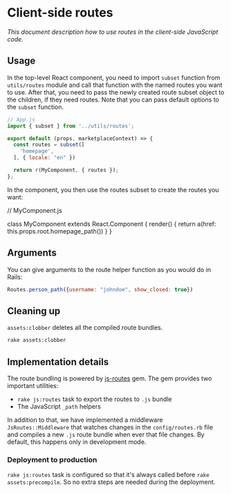 # Client-side routes

_This document description how to use routes in the client-side JavaScript code._

## Usage

In the top-level React component, you need to import `subset` function from `utils/routes` module and call that function with the named routes you want to use. After that, you need to pass the newly created route subset object to the children, if they need routes. Note that you can pass default options to the `subset` function.

```js
// App.js
import { subset } from '../utils/routes';

export default (props, marketplaceContext) => {
  const routes = subset([
    'homepage',
  ], { locale: "en" })

  return r(MyComponent, { routes });
};
```

In the component, you then use the routes subset to create the routes you want:

// MyComponent.js

class MyComponent extends React.Component {
  render() {
    return a(href: this.props.root.homepage_path())
  }
}


## Arguments

You can give arguments to the route helper function as you would do in Rails:

```js
Routes.person_path({username: "johndoe", show_closed: true})
```

## Cleaning up

`assets:clobber` deletes all the compiled route bundles.

```bash
rake assets:clobber
```

## Implementation details

The route bundling is powered by [js-routes](https://github.com/railsware/js-routes) gem. The gem provides two important utilities:

* `rake js:routes` task to export the routes to `.js` bundle
* The JavaScript `_path` helpers

In addition to that, we have implemented a middleware `JsRoutes::Middleware` that watches changes in the `config/routes.rb` file and compiles a new `.js` route bundle when ever that file changes. By default, this happens only in development mode.

### Deployment to production

`rake js:routes` task is configured so that it's always called before `rake assets:precompile`. So no extra steps are needed during the deployment.
